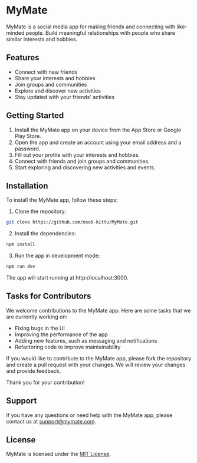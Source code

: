 # MyMate

MyMate is a social media app for making friends and connecting with like-minded people. Build meaningful relationships with people who share similar interests and hobbies.

## Features

- Connect with new friends
- Share your interests and hobbies
- Join groups and communities
- Explore and discover new activities
- Stay updated with your friends' activities

## Getting Started

1. Install the MyMate app on your device from the App Store or Google Play Store.
2. Open the app and create an account using your email address and a password.
3. Fill out your profile with your interests and hobbies.
4. Connect with friends and join groups and communities.
5. Start exploring and discovering new activities and events.

## Installation

To install the MyMate app, follow these steps:

1. Clone the repository:

```bash
git clone https://github.com/noob-kittu/MyMate.git
```

2. Install the dependencies:

```bash
npm install
```

3. Run the app in development mode:

```bash 
npm run dev
```

The app will start running at http://localhost:3000.

## Tasks for Contributors

We welcome contributions to the MyMate app. Here are some tasks that we are currently working on:

- Fixing bugs in the UI
- Improving the performance of the app
- Adding new features, such as messaging and notifications
- Refactoring code to improve maintainability

If you would like to contribute to the MyMate app, please fork the repository and create a pull request with your changes. We will review your changes and provide feedback.

Thank you for your contribution!

## Support

If you have any questions or need help with the MyMate app, please contact us at support@mymate.com.

## License

MyMate is licensed under the [MIT License](LICENSE).
